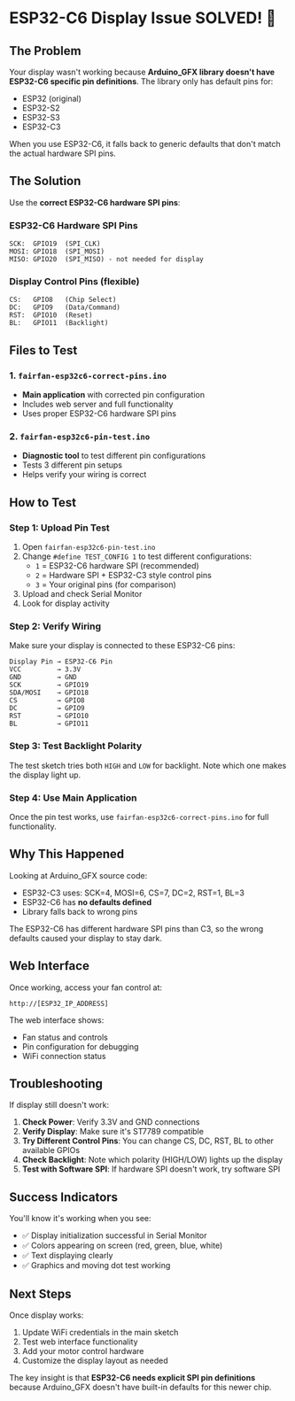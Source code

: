 # ESP32-C6 Display Issue SOLVED! 🎉

## The Problem

Your display wasn't working because **Arduino_GFX library doesn't have ESP32-C6 specific pin definitions**. The library only has default pins for:

- ESP32 (original)
- ESP32-S2  
- ESP32-S3
- ESP32-C3

When you use ESP32-C6, it falls back to generic defaults that don't match the actual hardware SPI pins.

## The Solution

Use the **correct ESP32-C6 hardware SPI pins**:

### ESP32-C6 Hardware SPI Pins
```
SCK:  GPIO19  (SPI_CLK)
MOSI: GPIO18  (SPI_MOSI) 
MISO: GPIO20  (SPI_MISO) - not needed for display
```

### Display Control Pins (flexible)
```
CS:   GPIO8   (Chip Select)
DC:   GPIO9   (Data/Command)
RST:  GPIO10  (Reset)
BL:   GPIO11  (Backlight)
```

## Files to Test

### 1. `fairfan-esp32c6-correct-pins.ino`
- **Main application** with corrected pin configuration
- Includes web server and full functionality
- Uses proper ESP32-C6 hardware SPI pins

### 2. `fairfan-esp32c6-pin-test.ino`  
- **Diagnostic tool** to test different pin configurations
- Tests 3 different pin setups
- Helps verify your wiring is correct

## How to Test

### Step 1: Upload Pin Test
1. Open `fairfan-esp32c6-pin-test.ino`
2. Change `#define TEST_CONFIG 1` to test different configurations:
   - `1` = ESP32-C6 hardware SPI (recommended)
   - `2` = Hardware SPI + ESP32-C3 style control pins  
   - `3` = Your original pins (for comparison)
3. Upload and check Serial Monitor
4. Look for display activity

### Step 2: Verify Wiring
Make sure your display is connected to these ESP32-C6 pins:

```
Display Pin → ESP32-C6 Pin
VCC         → 3.3V
GND         → GND  
SCK         → GPIO19
SDA/MOSI    → GPIO18
CS          → GPIO8
DC          → GPIO9
RST         → GPIO10
BL          → GPIO11
```

### Step 3: Test Backlight Polarity
The test sketch tries both `HIGH` and `LOW` for backlight. Note which one makes the display light up.

### Step 4: Use Main Application
Once the pin test works, use `fairfan-esp32c6-correct-pins.ino` for full functionality.

## Why This Happened

Looking at Arduino_GFX source code:
- ESP32-C3 uses: SCK=4, MOSI=6, CS=7, DC=2, RST=1, BL=3
- ESP32-C6 has **no defaults defined** 
- Library falls back to wrong pins

The ESP32-C6 has different hardware SPI pins than C3, so the wrong defaults caused your display to stay dark.

## Web Interface

Once working, access your fan control at:
```
http://[ESP32_IP_ADDRESS]
```

The web interface shows:
- Fan status and controls
- Pin configuration for debugging
- WiFi connection status

## Troubleshooting

If display still doesn't work:

1. **Check Power**: Verify 3.3V and GND connections
2. **Verify Display**: Make sure it's ST7789 compatible  
3. **Try Different Control Pins**: You can change CS, DC, RST, BL to other available GPIOs
4. **Check Backlight**: Note which polarity (HIGH/LOW) lights up the display
5. **Test with Software SPI**: If hardware SPI doesn't work, try software SPI

## Success Indicators

You'll know it's working when you see:
- ✅ Display initialization successful in Serial Monitor
- ✅ Colors appearing on screen (red, green, blue, white)
- ✅ Text displaying clearly
- ✅ Graphics and moving dot test working

## Next Steps

Once display works:
1. Update WiFi credentials in the main sketch
2. Test web interface functionality  
3. Add your motor control hardware
4. Customize the display layout as needed

The key insight is that **ESP32-C6 needs explicit SPI pin definitions** because Arduino_GFX doesn't have built-in defaults for this newer chip.
